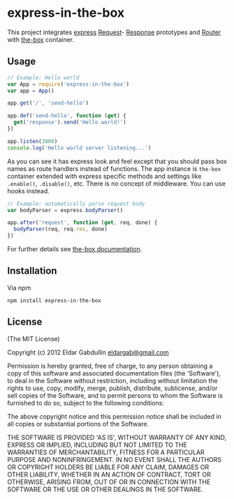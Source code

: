 # express-in-the-box

This project integrates [express](http://expressjs.com/)
[Request](http://expressjs.com/api.html#req.params)-
[Response](http://expressjs.com/api.html#res.status)
prototypes and [Router](http://expressjs.com/api.html#app.VERB) with
[the-box](https://github.com/eldargab/the-box) container.

## Usage

``` javascript
// Example: Hello world
var App = require('express-in-the-box')
var app = App()

app.get('/', 'send-hello')

app.def('send-hello', function (get) {
  get('response').send('Hello world!')
})

app.listen(3000)
console.log('Hello world server listening...')
```

As you can see it has express look and feel except that you should pass box
names as route handlers instead of functions. The app instance is `the-box`
container extended with express specific methods and settings like `.enable()`,
`.disable()`, etc. There is no concept of middleware. You can use hooks instead.

``` javascript
// Example: automatically parse request body
var bodyParser = express.bodyParser()

app.after('request', function (get, req, done) {
  bodyParser(req, req.res, done)
})
```

For further details see
[the-box documentation](https://github.com/eldargab/the-box#readme).

## Installation

Via npm

```
npm install express-in-the-box
```

## License

(The MIT License)

Copyright (c) 2012 Eldar Gabdullin eldargab@gmail.com

Permission is hereby granted, free of charge, to any person obtaining a copy of
this software and associated documentation files (the 'Software'), to deal in
the Software without restriction, including without limitation the rights to
use, copy, modify, merge, publish, distribute, sublicense, and/or sell copies of
the Software, and to permit persons to whom the Software is furnished to do so,
subject to the following conditions:

The above copyright notice and this permission notice shall be included in all
copies or substantial portions of the Software.

THE SOFTWARE IS PROVIDED 'AS IS', WITHOUT WARRANTY OF ANY KIND, EXPRESS OR
IMPLIED, INCLUDING BUT NOT LIMITED TO THE WARRANTIES OF MERCHANTABILITY, FITNESS
FOR A PARTICULAR PURPOSE AND NONINFRINGEMENT. IN NO EVENT SHALL THE AUTHORS OR
COPYRIGHT HOLDERS BE LIABLE FOR ANY CLAIM, DAMAGES OR OTHER LIABILITY, WHETHER
IN AN ACTION OF CONTRACT, TORT OR OTHERWISE, ARISING FROM, OUT OF OR IN
CONNECTION WITH THE SOFTWARE OR THE USE OR OTHER DEALINGS IN THE SOFTWARE.
